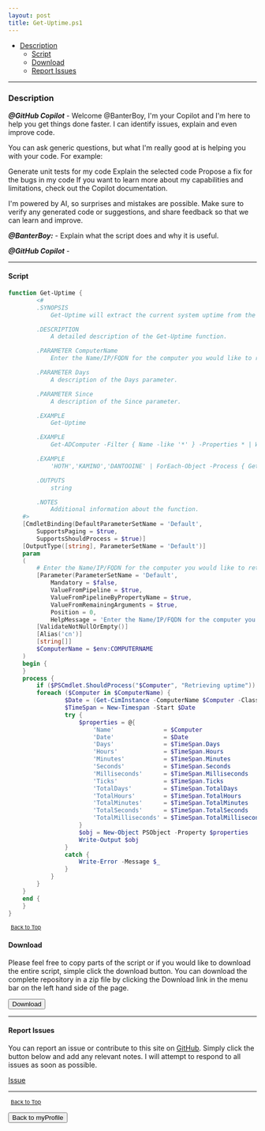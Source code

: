 ```yaml
---
layout: post
title: Get-Uptime.ps1
---
```


- [Description](#description)
  - [Script](#script)
  - [Download](#download)
  - [Report Issues](#report-issues)

---

### Description

**_@GitHub Copilot_** - Welcome @BanterBoy, I'm your Copilot and I'm here to help you get things done faster. I can identify issues, explain and even improve code.

You can ask generic questions, but what I'm really good at is helping you with your code. For example:

Generate unit tests for my code
Explain the selected code
Propose a fix for the bugs in my code
If you want to learn more about my capabilities and limitations, check out the Copilot documentation.

I'm powered by AI, so surprises and mistakes are possible. Make sure to verify any generated code or suggestions, and share feedback so that we can learn and improve.

**_@BanterBoy:_** - Explain what the script does and why it is useful.

**_@GitHub Copilot_** -

---

#### Script

```powershell
function Get-Uptime {
        <#
        .SYNOPSIS
            Get-Uptime will extract the current system uptime from the computer entered.

        .DESCRIPTION
            A detailed description of the Get-Uptime function.

        .PARAMETER ComputerName
            Enter the Name/IP/FQDN for the computer you would like to retrieve the information from or pipe in a list of computers.

        .PARAMETER Days
            A description of the Days parameter.

        .PARAMETER Since
            A description of the Since parameter.

        .EXAMPLE
            Get-Uptime

        .EXAMPLE
            Get-ADComputer -Filter { Name -like '*' } -Properties * | Where-Object -Property Name -NotLike '*AGAMAR*' | ForEach-Object -Process { Get-Uptime -ComputerName $_.Name } | Format-Table -AutoSize -Property Name,Days,Hours,Minutes

        .EXAMPLE
            'HOTH','KAMINO','DANTOOINE' | ForEach-Object -Process { Get-Uptime -ComputerName $_ } | Format-Table -AutoSize -Property Name,Days,Hours,Minutes

        .OUTPUTS
            string

        .NOTES
            Additional information about the function.
    #>
    [CmdletBinding(DefaultParameterSetName = 'Default',
        SupportsPaging = $true,
        SupportsShouldProcess = $true)]
    [OutputType([string], ParameterSetName = 'Default')]
    param
    (
        # Enter the Name/IP/FQDN for the computer you would like to retrieve the information from or pipe in a list of computers.
        [Parameter(ParameterSetName = 'Default',
            Mandatory = $false,
            ValueFromPipeline = $true,
            ValueFromPipelineByPropertyName = $true,
            ValueFromRemainingArguments = $true,
            Position = 0,
            HelpMessage = 'Enter the Name/IP/FQDN for the computer you would like to retrieve the information from or pipe in a list of computers.')]
        [ValidateNotNullOrEmpty()]
        [Alias('cn')]
        [string[]]
        $ComputerName = $env:COMPUTERNAME
    )
    begin {
    }
    process {
        if ($PSCmdlet.ShouldProcess("$Computer", "Retrieving uptime")) {
        foreach ($Computer in $ComputerName) {
                $Date = (Get-CimInstance -ComputerName $Computer -Class Win32_OperatingSystem).LastBootUpTime
                $TimeSpan = New-Timespan -Start $Date
                try {
                    $properties = @{
                        'Name'              = $Computer
                        'Date'              = $Date
                        'Days'              = $TimeSpan.Days
                        'Hours'             = $TimeSpan.Hours
                        'Minutes'           = $TimeSpan.Minutes
                        'Seconds'           = $TimeSpan.Seconds
                        'Milliseconds'      = $TimeSpan.Milliseconds
                        'Ticks'             = $TimeSpan.Ticks
                        'TotalDays'         = $TimeSpan.TotalDays
                        'TotalHours'        = $TimeSpan.TotalHours
                        'TotalMinutes'      = $TimeSpan.TotalMinutes
                        'TotalSeconds'      = $TimeSpan.TotalSeconds
                        'TotalMilliseconds' = $TimeSpan.TotalMilliseconds
                    }
                    $obj = New-Object PSObject -Property $properties
                    Write-Output $obj
                }
                catch {
                    Write-Error -Message $_
                }
            }
        }
    }
    end {
    }
}
```

<span style="font-size:11px;"><a href="#"><i class="fas fa-caret-up" aria-hidden="true" style="color: white; margin-right:5px;"></i>Back to Top</a></span>

#### Download

Please feel free to copy parts of the script or if you would like to download the entire script, simple click the download button. You can download the complete repository in a zip file by clicking the Download link in the menu bar on the left hand side of the page.

<button class="btn" type="submit" onclick="window.open('/PowerShell/functions/myProfile/Get-Uptime.ps1')">
    <i class="fa fa-cloud-download-alt">
    </i>
        Download
</button>

---

#### Report Issues

You can report an issue or contribute to this site on <a href="https://github.com/BanterBoy/scripts-blog/issues">GitHub</a>. Simply click the button below and add any relevant notes. I will attempt to respond to all issues as soon as possible.

<!-- Place this tag where you want the button to render. -->

<a class="github-button" href="https://github.com/BanterBoy/scripts-blog/issues/new?title=Get-Uptime.ps1&body=There is a problem with this function. Please find details below." data-show-count="true" aria-label="Issue BanterBoy/scripts-blog on GitHub">Issue</a>

---

<span style="font-size:11px;"><a href="#"><i class="fas fa-caret-up" aria-hidden="true" style="color: white; margin-right:5px;"></i>Back to Top</a></span>

<a href="/menu/_pages/myProfile.html">
    <button class="btn">
        <i class='fas fa-reply'>
        </i>
            Back to myProfile
    </button>
</a>

[1]: http://ecotrust-canada.github.io/markdown-toc
[2]: https://github.com/googlearchive/code-prettify
